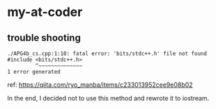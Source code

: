 # my-at-coder



## trouble shooting

```shell
./APG4b_cs.cpp:1:10: fatal error: 'bits/stdc++.h' file not found
#include <bits/stdc++.h>
         ^~~~~~~~~~~~~~~
1 error generated
```

ref: https://qiita.com/ryo_manba/items/c233013952cee9e08b02

In the end, I decided not to use this method and rewrote it to iostream.
